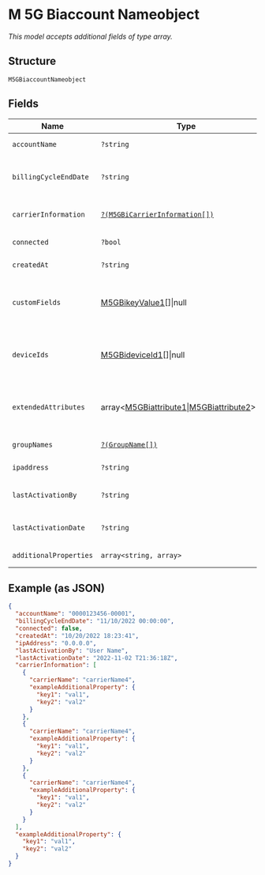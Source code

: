 
# M 5G Biaccount Nameobject

*This model accepts additional fields of type array.*

## Structure

`M5GBiaccountNameobject`

## Fields

| Name | Type | Tags | Description | Getter | Setter |
|  --- | --- | --- | --- | --- | --- |
| `accountName` | `?string` | Optional | - | getAccountName(): ?string | setAccountName(?string accountName): void |
| `billingCycleEndDate` | `?string` | Optional | - | getBillingCycleEndDate(): ?string | setBillingCycleEndDate(?string billingCycleEndDate): void |
| `carrierInformation` | [`?(M5GBiCarrierInformation[])`](../../doc/models/m-5g-bi-carrier-information.md) | Optional | - | getCarrierInformation(): ?array | setCarrierInformation(?array carrierInformation): void |
| `connected` | `?bool` | Optional | - | getConnected(): ?bool | setConnected(?bool connected): void |
| `createdAt` | `?string` | Optional | - | getCreatedAt(): ?string | setCreatedAt(?string createdAt): void |
| `customFields` | [M5GBikeyValue1](../../doc/models/m-5g-bikey-value-1.md)[]\|null | Optional | This is Array of a container for any-of cases. | getCustomFields(): ?array | setCustomFields(?array customFields): void |
| `deviceIds` | [M5GBideviceId1](../../doc/models/m-5g-bidevice-id-1.md)[]\|null | Optional | This is Array of a container for any-of cases. | getDeviceIds(): ?array | setDeviceIds(?array deviceIds): void |
| `extendedAttributes` | array<[M5GBiattribute1](../../doc/models/m-5g-biattribute-1.md)\|[M5GBiattribute2](../../doc/models/m-5g-biattribute-2.md)>\|null | Optional | This is Array of a container for any-of cases. | getExtendedAttributes(): ?array | setExtendedAttributes(?array extendedAttributes): void |
| `groupNames` | [`?(GroupName[])`](../../doc/models/group-name.md) | Optional | - | getGroupNames(): ?array | setGroupNames(?array groupNames): void |
| `ipaddress` | `?string` | Optional | - | getIpaddress(): ?string | setIpaddress(?string ipaddress): void |
| `lastActivationBy` | `?string` | Optional | - | getLastActivationBy(): ?string | setLastActivationBy(?string lastActivationBy): void |
| `lastActivationDate` | `?string` | Optional | - | getLastActivationDate(): ?string | setLastActivationDate(?string lastActivationDate): void |
| `additionalProperties` | `array<string, array>` | Optional | - | findAdditionalProperty(string key): array | additionalProperty(string key, array value): void |

## Example (as JSON)

```json
{
  "accountName": "0000123456-00001",
  "billingCycleEndDate": "11/10/2022 00:00:00",
  "connected": false,
  "createdAt": "10/20/2022 18:23:41",
  "ipAddress": "0.0.0.0",
  "lastActivationBy": "User Name",
  "lastActivationDate": "2022-11-02 T21:36:18Z",
  "carrierInformation": [
    {
      "carrierName": "carrierName4",
      "exampleAdditionalProperty": {
        "key1": "val1",
        "key2": "val2"
      }
    },
    {
      "carrierName": "carrierName4",
      "exampleAdditionalProperty": {
        "key1": "val1",
        "key2": "val2"
      }
    },
    {
      "carrierName": "carrierName4",
      "exampleAdditionalProperty": {
        "key1": "val1",
        "key2": "val2"
      }
    }
  ],
  "exampleAdditionalProperty": {
    "key1": "val1",
    "key2": "val2"
  }
}
```


